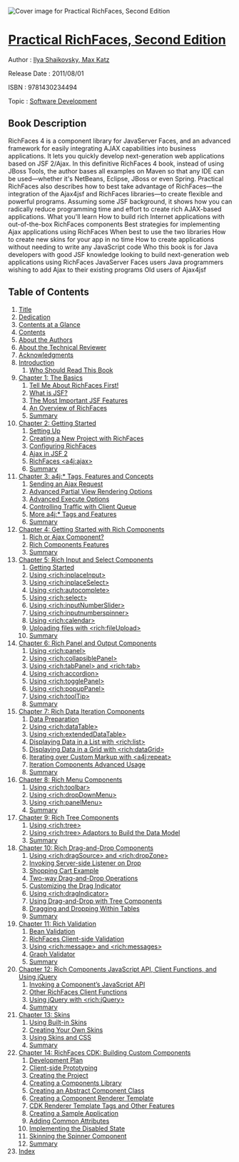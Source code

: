 ![Cover image for Practical RichFaces, Second Edition](https://imgdetail.ebookreading.net/cover/cover/software_development/EB9781430234494.jpg)

[Practical RichFaces, Second Edition](https://ebookreading.net/view/book/Practical+RichFaces%2C+Second+Edition-EB9781430234494_1.html "Practical RichFaces, Second Edition")
====================================================================================================================

Author : [Ilya Shaikovsky](https://ebookreading.net/search/author/Ilya+Shaikovsky),[ Max Katz](https://ebookreading.net/search/author/+Max+Katz)

Release Date : 2011/08/01

ISBN : 9781430234494

Topic : [Software Development](https://ebookreading.net/search/category/software-development)

Book Description
-----------------

RichFaces 4 is a component library for JavaServer Faces, and an advanced framework for easily integrating AJAX capabilities into business applications. It lets you quickly develop next-generation web applications based on JSF 2/Ajax.
In this definitive RichFaces 4 book, instead of using JBoss Tools, the author bases all examples on Maven so that any IDE can be used—whether it's NetBeans, Eclipse, JBoss or even Spring.
Practical RichFaces also describes how to best take advantage of RichFaces—the integration of the Ajax4jsf and RichFaces libraries—to create flexible and powerful programs. Assuming some JSF background, it shows how you can radically reduce programming time and effort to create rich AJAX-based applications.
What you'll learn
How to build rich Internet applications with out-of-the-box RichFaces components
Best strategies for implementing Ajax applications using RichFaces
When best to use the two libraries
How to create new skins for your app in no time
How to create applications without needing to write any JavaScript code
Who this book is for
Java developers with good JSF knowledge looking to build next-generation web applications using RichFaces
JavaServer Faces users
Java programmers wishing to add Ajax to their existing programs
Old users of Ajax4jsf
              
Table of Contents
-----------------

1. [Title](https://ebookreading.net/view/book/Practical+RichFaces%2C+Second+Edition-EB9781430234494_2.html)
1. [Dedication](https://ebookreading.net/view/book/Practical+RichFaces%2C+Second+Edition-EB9781430234494_4.html)
1. [Contents at a Glance](https://ebookreading.net/view/book/Practical+RichFaces%2C+Second+Edition-EB9781430234494_5.html#contents_at_a_glanc)
1. [Contents](https://ebookreading.net/view/book/Practical+RichFaces%2C+Second+Edition-EB9781430234494_6.html#contents)
1. [About the Authors](https://ebookreading.net/view/book/Practical+RichFaces%2C+Second+Edition-EB9781430234494_7.html#about_the_authors)
1. [About the Technical Reviewer](https://ebookreading.net/view/book/Practical+RichFaces%2C+Second+Edition-EB9781430234494_8.html#about_the_technical)
1. [Acknowledgments](https://ebookreading.net/view/book/Practical+RichFaces%2C+Second+Edition-EB9781430234494_9.html#acknowledgments)
1. [Introduction](https://ebookreading.net/view/book/Practical+RichFaces%2C+Second+Edition-EB9781430234494_10.html#introduction)
    1. [Who Should Read This Book](https://ebookreading.net/view/book/Practical+RichFaces%2C+Second+Edition-EB9781430234494_10.html#who_should_read_thi)
1. [Chapter 1: The Basics](https://ebookreading.net/view/book/Practical+RichFaces%2C+Second+Edition-EB9781430234494_11.html#ch1)
    1. [Tell Me About RichFaces First!](https://ebookreading.net/view/book/Practical+RichFaces%2C+Second+Edition-EB9781430234494_11.html#tell_me_about_richf)
    1. [What is JSF?](https://ebookreading.net/view/book/Practical+RichFaces%2C+Second+Edition-EB9781430234494_11.html#what_is_jsf)
    1. [The Most Important JSF Features](https://ebookreading.net/view/book/Practical+RichFaces%2C+Second+Edition-EB9781430234494_11.html#the_most_important_)
    1. [An Overview of RichFaces](https://ebookreading.net/view/book/Practical+RichFaces%2C+Second+Edition-EB9781430234494_11.html#an_overview_of_rich)
    1. [Summary](https://ebookreading.net/view/book/Practical+RichFaces%2C+Second+Edition-EB9781430234494_11.html#summary)
1. [Chapter 2: Getting Started](https://ebookreading.net/view/book/Practical+RichFaces%2C+Second+Edition-EB9781430234494_12.html#ch2)
    1. [Setting Up](https://ebookreading.net/view/book/Practical+RichFaces%2C+Second+Edition-EB9781430234494_12.html#setting_up)
    1. [Creating a New Project with RichFaces](https://ebookreading.net/view/book/Practical+RichFaces%2C+Second+Edition-EB9781430234494_12.html#creating_a_new_proj)
    1. [Configuring RichFaces](https://ebookreading.net/view/book/Practical+RichFaces%2C+Second+Edition-EB9781430234494_12.html#configuring_richfac)
    1. [Ajax in JSF 2](https://ebookreading.net/view/book/Practical+RichFaces%2C+Second+Edition-EB9781430234494_12.html#ajax_in_jsf_2)
    1. [RichFaces &lt;a4j:ajax&gt;](https://ebookreading.net/view/book/Practical+RichFaces%2C+Second+Edition-EB9781430234494_12.html#richfaces_a4j_ajax)
    1. [Summary](https://ebookreading.net/view/book/Practical+RichFaces%2C+Second+Edition-EB9781430234494_12.html#summary1)
1. [Chapter 3: a4j:* Tags, Features and Concepts](https://ebookreading.net/view/book/Practical+RichFaces%2C+Second+Edition-EB9781430234494_13.html#ch3)
    1. [Sending an Ajax Request](https://ebookreading.net/view/book/Practical+RichFaces%2C+Second+Edition-EB9781430234494_13.html#sending_an_ajax_req)
    1. [Advanced Partial View Rendering Options](https://ebookreading.net/view/book/Practical+RichFaces%2C+Second+Edition-EB9781430234494_13.html#advanced_partial_vi)
    1. [Advanced Execute Options](https://ebookreading.net/view/book/Practical+RichFaces%2C+Second+Edition-EB9781430234494_13.html#advanced_execute_op)
    1. [Controlling Traffic with Client Queue](https://ebookreading.net/view/book/Practical+RichFaces%2C+Second+Edition-EB9781430234494_13.html#controlling_traffic)
    1. [More a4j:* Tags and Features](https://ebookreading.net/view/book/Practical+RichFaces%2C+Second+Edition-EB9781430234494_13.html#more_a4j_tags_and_f)
    1. [Summary](https://ebookreading.net/view/book/Practical+RichFaces%2C+Second+Edition-EB9781430234494_13.html#summary2)
1. [Chapter 4: Getting Started with Rich Components](https://ebookreading.net/view/book/Practical+RichFaces%2C+Second+Edition-EB9781430234494_14.html#ch4)
    1. [Rich or Ajax Component?](https://ebookreading.net/view/book/Practical+RichFaces%2C+Second+Edition-EB9781430234494_14.html#rich_or_ajax_compon)
    1. [Rich Components Features](https://ebookreading.net/view/book/Practical+RichFaces%2C+Second+Edition-EB9781430234494_14.html#rich_components_fea)
    1. [Summary](https://ebookreading.net/view/book/Practical+RichFaces%2C+Second+Edition-EB9781430234494_14.html#summary3)
1. [Chapter 5: Rich Input and Select Components](https://ebookreading.net/view/book/Practical+RichFaces%2C+Second+Edition-EB9781430234494_15.html#ch5)
    1. [Getting Started](https://ebookreading.net/view/book/Practical+RichFaces%2C+Second+Edition-EB9781430234494_15.html#getting_started)
    1. [Using &lt;rich:inplaceInput&gt;](https://ebookreading.net/view/book/Practical+RichFaces%2C+Second+Edition-EB9781430234494_15.html#using_rich_inplacei)
    1. [Using &lt;rich:inplaceSelect&gt;](https://ebookreading.net/view/book/Practical+RichFaces%2C+Second+Edition-EB9781430234494_15.html#using_rich_inplaces)
    1. [Using &lt;rich:autocomplete&gt;](https://ebookreading.net/view/book/Practical+RichFaces%2C+Second+Edition-EB9781430234494_15.html#using_rich_autocomp)
    1. [Using &lt;rich:select&gt;](https://ebookreading.net/view/book/Practical+RichFaces%2C+Second+Edition-EB9781430234494_15.html#using_rich_select)
    1. [Using &lt;rich:inputNumberSlider&gt;](https://ebookreading.net/view/book/Practical+RichFaces%2C+Second+Edition-EB9781430234494_15.html#using_rich_inputnum)
    1. [Using &lt;rich:inputnumberspinner&gt;](https://ebookreading.net/view/book/Practical+RichFaces%2C+Second+Edition-EB9781430234494_15.html#using_rich_inputnum)
    1. [Using &lt;rich:calendar&gt;](https://ebookreading.net/view/book/Practical+RichFaces%2C+Second+Edition-EB9781430234494_15.html#using_rich_calendar)
    1. [Uploading files with &lt;rich:fileUpload&gt;](https://ebookreading.net/view/book/Practical+RichFaces%2C+Second+Edition-EB9781430234494_15.html#uploading_files_wit)
    1. [Summary](https://ebookreading.net/view/book/Practical+RichFaces%2C+Second+Edition-EB9781430234494_15.html#summary4)
1. [Chapter 6: Rich Panel and Output Components](https://ebookreading.net/view/book/Practical+RichFaces%2C+Second+Edition-EB9781430234494_16.html#ch6)
    1. [Using &lt;rich:panel&gt;](https://ebookreading.net/view/book/Practical+RichFaces%2C+Second+Edition-EB9781430234494_16.html#using_rich_panel)
    1. [Using &lt;rich:collapsiblePanel&gt;](https://ebookreading.net/view/book/Practical+RichFaces%2C+Second+Edition-EB9781430234494_16.html#using_rich_collapsi)
    1. [Using &lt;rich:tabPanel&gt; and &lt;rich:tab&gt;](https://ebookreading.net/view/book/Practical+RichFaces%2C+Second+Edition-EB9781430234494_16.html#using_rich_tabpanel)
    1. [Using &lt;rich:accordion&gt;](https://ebookreading.net/view/book/Practical+RichFaces%2C+Second+Edition-EB9781430234494_16.html#using_rich_accordio)
    1. [Using &lt;rich:togglePanel&gt;](https://ebookreading.net/view/book/Practical+RichFaces%2C+Second+Edition-EB9781430234494_16.html#using_rich_togglepa)
    1. [Using &lt;rich:popupPanel&gt;](https://ebookreading.net/view/book/Practical+RichFaces%2C+Second+Edition-EB9781430234494_16.html#using_rich_popuppan)
    1. [Using &lt;rich:toolTip&gt;](https://ebookreading.net/view/book/Practical+RichFaces%2C+Second+Edition-EB9781430234494_16.html#using_rich_tooltip)
    1. [Summary](https://ebookreading.net/view/book/Practical+RichFaces%2C+Second+Edition-EB9781430234494_16.html#summary5)
1. [Chapter 7: Rich Data Iteration Components](https://ebookreading.net/view/book/Practical+RichFaces%2C+Second+Edition-EB9781430234494_17.html#ch7)
    1. [Data Preparation](https://ebookreading.net/view/book/Practical+RichFaces%2C+Second+Edition-EB9781430234494_17.html#data_preparation)
    1. [Using &lt;rich:dataTable&gt;](https://ebookreading.net/view/book/Practical+RichFaces%2C+Second+Edition-EB9781430234494_17.html#using_rich_datatabl)
    1. [Using &lt;rich:extendedDataTable&gt;](https://ebookreading.net/view/book/Practical+RichFaces%2C+Second+Edition-EB9781430234494_17.html#using_rich_extended)
    1. [Displaying Data in a List with &lt;rich:list&gt;](https://ebookreading.net/view/book/Practical+RichFaces%2C+Second+Edition-EB9781430234494_17.html#displaying_data_in_)
    1. [Displaying Data in a Grid with &lt;rich:dataGrid&gt;](https://ebookreading.net/view/book/Practical+RichFaces%2C+Second+Edition-EB9781430234494_17.html#displaying_data_in_)
    1. [Iterating over Custom Markup with &lt;a4j:repeat&gt;](https://ebookreading.net/view/book/Practical+RichFaces%2C+Second+Edition-EB9781430234494_17.html#iterating_over_cust)
    1. [Iteration Components Advanced Usage](https://ebookreading.net/view/book/Practical+RichFaces%2C+Second+Edition-EB9781430234494_17.html#iteration_component)
    1. [Summary](https://ebookreading.net/view/book/Practical+RichFaces%2C+Second+Edition-EB9781430234494_17.html#summary6)
1. [Chapter 8: Rich Menu Components](https://ebookreading.net/view/book/Practical+RichFaces%2C+Second+Edition-EB9781430234494_18.html#ch8)
    1. [Using &lt;rich:toolbar&gt;](https://ebookreading.net/view/book/Practical+RichFaces%2C+Second+Edition-EB9781430234494_18.html#using_rich_toolbar)
    1. [Using &lt;rich:dropDownMenu&gt;](https://ebookreading.net/view/book/Practical+RichFaces%2C+Second+Edition-EB9781430234494_18.html#using_rich_dropdown)
    1. [Using &lt;rich:panelMenu&gt;](https://ebookreading.net/view/book/Practical+RichFaces%2C+Second+Edition-EB9781430234494_18.html#using_rich_panelmen)
    1. [Summary](https://ebookreading.net/view/book/Practical+RichFaces%2C+Second+Edition-EB9781430234494_18.html#summary7)
1. [Chapter 9: Rich Tree Components](https://ebookreading.net/view/book/Practical+RichFaces%2C+Second+Edition-EB9781430234494_19.html#ch9)
    1. [Using &lt;rich:tree&gt;](https://ebookreading.net/view/book/Practical+RichFaces%2C+Second+Edition-EB9781430234494_19.html#using_rich_tree)
    1. [Using &lt;rich:tree&gt; Adaptors to Build the Data Model](https://ebookreading.net/view/book/Practical+RichFaces%2C+Second+Edition-EB9781430234494_19.html#using_rich_tree_ada)
    1. [Summary](https://ebookreading.net/view/book/Practical+RichFaces%2C+Second+Edition-EB9781430234494_19.html#summary8)
1. [Chapter 10: Rich Drag-and-Drop Components](https://ebookreading.net/view/book/Practical+RichFaces%2C+Second+Edition-EB9781430234494_20.html#ch10)
    1. [Using &lt;rich:dragSource&gt; and &lt;rich:dropZone&gt;](https://ebookreading.net/view/book/Practical+RichFaces%2C+Second+Edition-EB9781430234494_20.html#using_rich_dragsour)
    1. [Invoking Server-side Listener on Drop](https://ebookreading.net/view/book/Practical+RichFaces%2C+Second+Edition-EB9781430234494_20.html#invoking_server-sid)
    1. [Shopping Cart Example](https://ebookreading.net/view/book/Practical+RichFaces%2C+Second+Edition-EB9781430234494_20.html#shopping_cart_examp)
    1. [Two-way Drag-and-Drop Operations](https://ebookreading.net/view/book/Practical+RichFaces%2C+Second+Edition-EB9781430234494_20.html#two-way_drag-and-dr)
    1. [Customizing the Drag Indicator](https://ebookreading.net/view/book/Practical+RichFaces%2C+Second+Edition-EB9781430234494_20.html#customizing_the_dra)
    1. [Using &lt;rich:dragIndicator&gt;](https://ebookreading.net/view/book/Practical+RichFaces%2C+Second+Edition-EB9781430234494_20.html#using_rich_dragindi)
    1. [Using Drag-and-Drop with Tree Components](https://ebookreading.net/view/book/Practical+RichFaces%2C+Second+Edition-EB9781430234494_20.html#using_drag-and-drop)
    1. [Dragging and Dropping Within Tables](https://ebookreading.net/view/book/Practical+RichFaces%2C+Second+Edition-EB9781430234494_20.html#dragging_and_droppi)
    1. [Summary](https://ebookreading.net/view/book/Practical+RichFaces%2C+Second+Edition-EB9781430234494_20.html#summary9)
1. [Chapter 11: Rich Validation](https://ebookreading.net/view/book/Practical+RichFaces%2C+Second+Edition-EB9781430234494_21.html#ch11)
    1. [Bean Validation](https://ebookreading.net/view/book/Practical+RichFaces%2C+Second+Edition-EB9781430234494_21.html#c11-01)
    1. [RichFaces Client-side Validation](https://ebookreading.net/view/book/Practical+RichFaces%2C+Second+Edition-EB9781430234494_21.html#c11-02)
    1. [Using &lt;rich:message&gt; and &lt;rich:messages&gt;](https://ebookreading.net/view/book/Practical+RichFaces%2C+Second+Edition-EB9781430234494_21.html#c11-03)
    1. [Graph Validator](https://ebookreading.net/view/book/Practical+RichFaces%2C+Second+Edition-EB9781430234494_21.html#c11-08)
    1. [Summary](https://ebookreading.net/view/book/Practical+RichFaces%2C+Second+Edition-EB9781430234494_21.html#c11-09)
1. [Chapter 12: Rich Components JavaScript API, Client Functions, and Using jQuery](https://ebookreading.net/view/book/Practical+RichFaces%2C+Second+Edition-EB9781430234494_22.html#ch12)
    1. [Invoking a Component’s JavaScript API](https://ebookreading.net/view/book/Practical+RichFaces%2C+Second+Edition-EB9781430234494_22.html#invoking_a_componen)
    1. [Other RichFaces Client Functions](https://ebookreading.net/view/book/Practical+RichFaces%2C+Second+Edition-EB9781430234494_22.html#other_richfaces_cli)
    1. [Using jQuery with &lt;rich:jQuery&gt;](https://ebookreading.net/view/book/Practical+RichFaces%2C+Second+Edition-EB9781430234494_22.html#using_jquery_with_r)
    1. [Summary](https://ebookreading.net/view/book/Practical+RichFaces%2C+Second+Edition-EB9781430234494_22.html#summary11)
1. [Chapter 13: Skins](https://ebookreading.net/view/book/Practical+RichFaces%2C+Second+Edition-EB9781430234494_23.html#ch13)
    1. [Using Built-in Skins](https://ebookreading.net/view/book/Practical+RichFaces%2C+Second+Edition-EB9781430234494_23.html#using_built-in_skin)
    1. [Creating Your Own Skins](https://ebookreading.net/view/book/Practical+RichFaces%2C+Second+Edition-EB9781430234494_23.html#creating_your_own_s)
    1. [Using Skins and CSS](https://ebookreading.net/view/book/Practical+RichFaces%2C+Second+Edition-EB9781430234494_23.html#using_skins_and_css)
    1. [Summary](https://ebookreading.net/view/book/Practical+RichFaces%2C+Second+Edition-EB9781430234494_23.html#summary12)
1. [Chapter 14: RichFaces CDK: Building Custom Components](https://ebookreading.net/view/book/Practical+RichFaces%2C+Second+Edition-EB9781430234494_24.html#ch14)
    1. [Development Plan](https://ebookreading.net/view/book/Practical+RichFaces%2C+Second+Edition-EB9781430234494_24.html#development_plan)
    1. [Client-side Prototyping](https://ebookreading.net/view/book/Practical+RichFaces%2C+Second+Edition-EB9781430234494_24.html#client-side_prototy)
    1. [Creating the Project](https://ebookreading.net/view/book/Practical+RichFaces%2C+Second+Edition-EB9781430234494_24.html#creating_the_projec)
    1. [Creating a Components Library](https://ebookreading.net/view/book/Practical+RichFaces%2C+Second+Edition-EB9781430234494_24.html#creating_a_componen)
    1. [Creating an Abstract Component Class](https://ebookreading.net/view/book/Practical+RichFaces%2C+Second+Edition-EB9781430234494_24.html#creating_an_abstrac)
    1. [Creating a Component Renderer Template](https://ebookreading.net/view/book/Practical+RichFaces%2C+Second+Edition-EB9781430234494_24.html#creating_a_componen)
    1. [CDK Renderer Template Tags and Other Features](https://ebookreading.net/view/book/Practical+RichFaces%2C+Second+Edition-EB9781430234494_24.html#cdk_renderer_templa)
    1. [Creating a Sample Application](https://ebookreading.net/view/book/Practical+RichFaces%2C+Second+Edition-EB9781430234494_24.html#creating_a_sample_a)
    1. [Adding Common Attributes](https://ebookreading.net/view/book/Practical+RichFaces%2C+Second+Edition-EB9781430234494_24.html#adding_common_attri)
    1. [Implementing the Disabled State](https://ebookreading.net/view/book/Practical+RichFaces%2C+Second+Edition-EB9781430234494_24.html#implementing_the_di)
    1. [Skinning the Spinner Component ](https://ebookreading.net/view/book/Practical+RichFaces%2C+Second+Edition-EB9781430234494_24.html#skinning_the_spinne)
    1. [Summary](https://ebookreading.net/view/book/Practical+RichFaces%2C+Second+Edition-EB9781430234494_24.html#summary13)
1. [Index](https://ebookreading.net/view/book/Practical+RichFaces%2C+Second+Edition-EB9781430234494_25.html#index)
